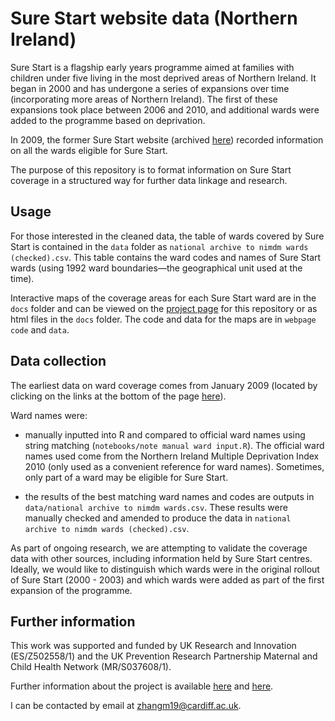 # Sure Start website data (Northern Ireland) 

Sure Start is a flagship early years programme aimed at families with children under five living in the most deprived areas of Northern Ireland. It began in 2000 and has undergone a series of expansions over time (incorporating more areas of Northern Ireland). The first of these expansions took place between 2006 and 2010, and additional wards were added to the programme based on deprivation. 

In 2009, the former Sure Start website (archived [here](https://web.archive.org/web/20090101115113/http://www.surestart.gov.uk/aboutsurestart/help/contacts/northernireland/)) recorded information on all the wards eligible for Sure Start.  

The purpose of this repository is to format information on Sure Start coverage in a structured way for further data linkage and research. 

## Usage

For those interested in the cleaned data, the table of wards covered by Sure Start is contained in the `data` folder as `national archive to nimdm wards (checked).csv`. This table contains the ward codes and names of Sure Start wards (using 1992 ward boundaries—the geographical unit used at the time). 

Interactive maps of the coverage areas for each Sure Start ward are in the `docs` folder and can be viewed on the [project page](https://menglezhang.github.io/sure-start-historical-website/sure-start-map) for this repository or as html files in the `docs` folder. The code and data for the maps are in `webpage code` and `data`.



## Data collection

The earliest data on ward coverage comes from January 2009 (located by clicking on the links at the bottom of the page [here](https://web.archive.org/web/20090101115113/http://www.surestart.gov.uk/aboutsurestart/help/contacts/northernireland/)). 

Ward names were:

- manually inputted into R and compared to official ward names using string matching (`notebooks/note manual ward input.R`). The official ward names used come from the Northern Ireland Multiple Deprivation Index 2010 (only used as a convenient reference for ward names). Sometimes, only part of a ward may be eligible for Sure Start.  

- the results of the best matching ward names and codes are outputs in  `data/national archive to nimdm wards.csv`. These results were manually checked and amended to produce the data in `national archive to nimdm wards (checked).csv`. 

As part of ongoing research, we are attempting to validate the coverage data with other sources, including information held by Sure Start centres. Ideally, we would like to distinguish which wards were in the original rollout of Sure Start (2000 - 2003) and which wards were added as part of the first expansion of the programme. 

## Further information

This work was supported and funded by UK Research and Innovation (ES/Z502558/1) and the UK Prevention Research Partnership Maternal and Child Health Network (MR/S037608/1). 

Further information about the project is available [here](https://cascadewales.org/research/the-impact-of-sure-start-on-health-and-social-care/) and [here](https://matchnet.sphsu.gla.ac.uk/pump-priming-funding/). 

I can be contacted by email at [zhangm19@cardiff.ac.uk](zhangm19@cardiff.ac.uk). 
